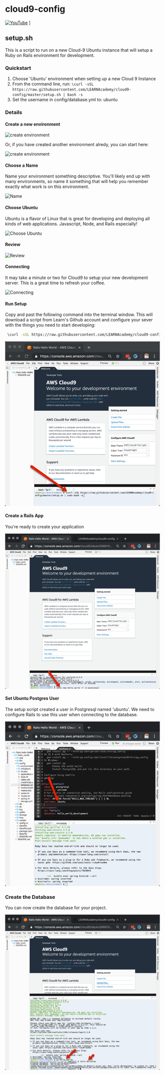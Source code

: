 # cloud9-config

[![YouTube](http://img.youtube.com/vi/w9lT4Sz5tNs/0.jpg)](https://www.youtube.com/watch?v=w9lT4Sz5tNs)
]

## setup.sh

This is a script to run on a new Cloud-9 Ubuntu instance that will setup a Ruby on Rails environment for development.

### Quickstart

1) Choose 'Ubuntu' environment when setting up a new Cloud 9 Instance
2) From the command line, run:
  ```\curl -sSL https://raw.githubusercontent.com/LEARNAcademy/cloud9-config/master/setup.sh | bash -s```
3) Set the username in config/database.yml to: ubuntu

### Details

#### Create a new environment
![create environment](./assets/1-create-environment.png)

Or, if you have created another environment alredy, you can start here:

![create environment](./assets/1-b-create-environment.png)

#### Choose a Name
Name your environment something descriptive.  You'll likely end up with many environments, so name it something that will help you remember exactly what work is on this environment.

![Name](./assets/2-name.png)

#### Choose Ubuntu
Ubuntu is a flavor of Linux that is great for developing and deploying all kinds of web applications.  Javascript, Node, and Rails especially!

![Choose Ubuntu](./assets/3-choose-ubuntu.png)

#### Review

![Review](./assets/4-create-environment.png)

#### Connecting
It may take a minute or two for Cloud9 to setup your new development server.  This is a great time to refresh your coffee.

![Connecting](./assets/5-connecting.png)

#### Run Setup
Copy and past the following command into the terminal window.  This will download a script from Learn's Github account and configure your sever with the things you need to start developing:

```Bash
 \curl -sSL https://raw.githubusercontent.com/LEARNAcademy/cloud9-config/master/setup.sh | bash -s
 ```

 ![Setup](./assets/6-run-script.png)

 #### Create a Rails App
 You're ready to create your application

 ![Create Rails App](./assets/7-hello-world.png)


 #### Set Ubuntu Postgres User
 The setup script created a user in Postgresql named 'ubuntu'.  We need to configure Rails to use this user when connecting to the database.

 ![Ubuntu Postgres User](./assets/8-ubuntu-user.png)

 ### Create the Database
 You can now create the database for your project.

 ![Create Database](./assets/9-db-setup.png)
